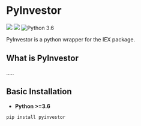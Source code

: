 # PyInvestor

[![](https://travis-ci.com/SamurAi-sarl/PyInvestor.svg?token=1ybw2N4PGqXLfqpxx5kG&branch=master)]()
[![](https://img.shields.io/github/license/SamurAi-sarl/PyInvestor.svg)](https://github.com/SamurAi-sarl/PyInvestor)
![Python 3.6](https://img.shields.io/badge/Python-3.6-blue.svg)

PyInvestor is a python wrapper for the IEX package.

## What is PyInvestor
.....

## Basic Installation


* __Python >=3.6__

``` bash
pip install pyinvestor
```